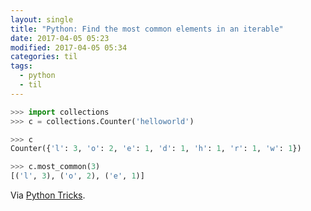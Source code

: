 ```yaml
---
layout: single
title: "Python: Find the most common elements in an iterable"
date: 2017-04-05 05:23
modified: 2017-04-05 05:34
categories: til
tags:
  - python
  - til
---
```


```python
>>> import collections
>>> c = collections.Counter('helloworld')

>>> c
Counter({'l': 3, 'o': 2, 'e': 1, 'd': 1, 'h': 1, 'r': 1, 'w': 1})

>>> c.most_common(3)
[('l', 3), ('o', 2), ('e', 1)]
```

Via [Python Tricks](https://dbader.org/python-tricks).
